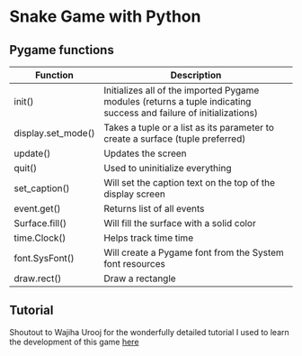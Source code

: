 # Snake Game with Python

## Pygame functions

| Function | Description |
| --- | ----------- |
| init() | Initializes all of the imported Pygame modules (returns a tuple indicating success and failure of initializations) |
| display.set_mode() | Takes a tuple or a list as its parameter to create a surface (tuple preferred) |
| update() | Updates the screen |
| quit() | Used to uninitialize everything |
| set_caption() | Will set the caption text on the top of the display screen |
| event.get() | Returns list of all events |
| Surface.fill() | Will fill the surface with a solid color |
| time.Clock() | Helps track time time |
| font.SysFont() | Will create a Pygame font from the System font resources |
| draw.rect() | Draw a rectangle |

## Tutorial

Shoutout to Wajiha Urooj for the wonderfully detailed tutorial I used to learn the development of this game [here](https://www.edureka.co/blog/snake-game-with-pygame/)